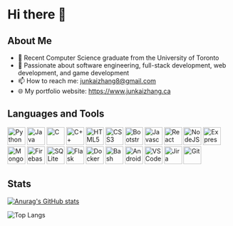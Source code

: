 # Hi there 👋

## About Me
- 🏫 Recent Computer Science graduate from the University of Toronto
- 🌱 Passionate about software engineering, full-stack development, web development, and game development
- 📫 How to reach me: junkaizhang8@gmail.com
- 🌐 My portfolio website: https://www.junkaizhang.ca

## Languages and Tools
<div>
  <img alt="Python" width="40" height="40" src="https://cdn.jsdelivr.net/gh/devicons/devicon@latest/icons/python/python-original-wordmark.svg" />
  <img alt="Java" width="40" height="40" src="https://cdn.jsdelivr.net/gh/devicons/devicon@latest/icons/java/java-original.svg" />
  <img alt="C" width="40" height="40" src="https://cdn.jsdelivr.net/gh/devicons/devicon@latest/icons/c/c-original.svg" />
  <img alt="C++" width="40" height="40" src="https://cdn.jsdelivr.net/gh/devicons/devicon@latest/icons/cplusplus/cplusplus-original.svg" />
  <img alt="HTML5" width="40" height="40" src="https://cdn.jsdelivr.net/gh/devicons/devicon@latest/icons/html5/html5-original.svg" />
  <img alt="CSS3" width="40" height="40" src="https://cdn.jsdelivr.net/gh/devicons/devicon@latest/icons/css3/css3-original.svg" />
  <img alt="Bootstrap" width="40" height="40" src="https://cdn.jsdelivr.net/gh/devicons/devicon@latest/icons/bootstrap/bootstrap-original.svg" />
  <img alt="Javascript" width="40" height="40" src="https://cdn.jsdelivr.net/gh/devicons/devicon@latest/icons/javascript/javascript-original.svg" />
  <img alt="React" width="40" height="40" src="https://cdn.jsdelivr.net/gh/devicons/devicon@latest/icons/react/react-original.svg" />
  <img alt="NodeJS" width="40" height="40" src="https://cdn.jsdelivr.net/gh/devicons/devicon@latest/icons/nodejs/nodejs-original.svg" />
  <img alt="Express" width="40" height="40" src="https://cdn.jsdelivr.net/gh/devicons/devicon@latest/icons/express/express-original.svg" />
  <img alt="MongoDB" width="40" height="40" src="https://cdn.jsdelivr.net/gh/devicons/devicon@latest/icons/mongodb/mongodb-original.svg" />
  <img alt="Firebase" width="40" height="40" src="https://cdn.jsdelivr.net/gh/devicons/devicon@latest/icons/firebase/firebase-original.svg" />
  <img alt="SQLite" width="40" height="40" src="https://cdn.jsdelivr.net/gh/devicons/devicon@latest/icons/sqlite/sqlite-original.svg" />
  <img alt="Flask" width="40" height="40" src="https://cdn.jsdelivr.net/gh/devicons/devicon@latest/icons/flask/flask-original.svg" />
  <img alt="Docker" width="40" height="40" src="https://cdn.jsdelivr.net/gh/devicons/devicon@latest/icons/docker/docker-original.svg" />
  <img alt="Bash" width="40" height="40" src="https://cdn.jsdelivr.net/gh/devicons/devicon@latest/icons/bash/bash-original.svg" />
  <img alt="AndroidStudio" width="40" height="40" src="https://cdn.jsdelivr.net/gh/devicons/devicon@latest/icons/androidstudio/androidstudio-original.svg" />
  <img alt="VSCode" width="40" height="40" src="https://cdn.jsdelivr.net/gh/devicons/devicon@latest/icons/vscode/vscode-original.svg" />
  <img alt="Jira" width="40" height="40" src="https://cdn.jsdelivr.net/gh/devicons/devicon@latest/icons/jira/jira-original.svg" />
  <img alt="Git" width=width="40" height="40" src="https://cdn.jsdelivr.net/gh/devicons/devicon@latest/icons/git/git-original.svg" />
</div>

## Stats
[![Anurag's GitHub stats](https://github-readme-stats.vercel.app/api?username=junkaizhang8)](https://github.com/anuraghazra/github-readme-stats)

![Top Langs](https://github-readme-stats.vercel.app/api/top-langs/?username=junkaizhang8&layout=compact)
